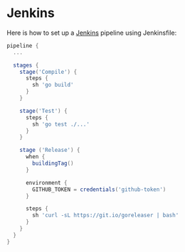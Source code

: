 # Jenkins

Here is how to set up a [Jenkins](https://www.jenkins.io/) pipeline using Jenkinsfile:

```groovy
pipeline {
  ...

  stages {
    stage('Compile') {
      steps {
        sh 'go build'
      }
    }

    stage('Test') {
      steps {
        sh 'go test ./...'
      }
    }

    stage ('Release') {
      when {
        buildingTag()
      }

      environment {
        GITHUB_TOKEN = credentials('github-token')
      }

      steps {
        sh 'curl -sL https://git.io/goreleaser | bash'
      }
    }
  }
}
```